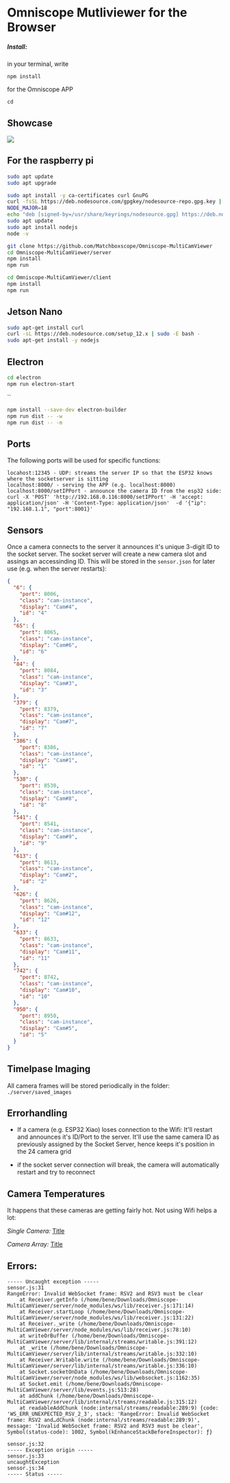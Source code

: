 # Omniscope Mutliviewer for the Browser

##### Install:
in your terminal, write 

```
npm install
```

for the Omniscope APP 

```
cd 

```

## Showcase

![](./IMAGES/REACTAPP.gif)

## For the raspberry pi

```bash
sudo apt update
sudo apt upgrade

sudo apt install -y ca-certificates curl GnuPG
curl -fsSL https://deb.nodesource.com/gpgkey/nodesource-repo.gpg.key | sudo gpg --dearmor -o /usr/share/keyrings/nodesource.gpg
NODE_MAJOR=18
echo "deb [signed-by=/usr/share/keyrings/nodesource.gpg] https://deb.nodesource.com/node_$NODE_MAJOR.x nodistro main" | sudo tee /etc/apt/sources.list.d/nodesource.list
sudo apt update
sudo apt install nodejs
node -v
```

```bash
git clone https://github.com/Matchboxscope/Omniscope-MultiCamViewer
cd Omniscope-MultiCamViewer/server
npm install
npm run
```

```bash
cd Omniscope-MultiCamViewer/client
npm install
npm run
```
## Jetson Nano

```bash
sudo apt-get install curl
curl -sL https://deb.nodesource.com/setup_12.x | sudo -E bash -
sudo apt-get install -y nodejs
```

## Electron

```bash
cd electron
npm run electron-start
````
``
```bash
npm install --save-dev electron-builder
npm run dist -- -w
npm run dist -- -m
```


## Ports

The following ports will be used for specific functions: 

```
locahost:12345 - UDP: streams the server IP so that the ESP32 knows where the socketserver is sitting
localhost:8000/ - serving the APP (e.g. localhost:8000) 
localhost:8000/setIPPort - announce the camera ID from the esp32 side: curl -X 'POST' 'http://192.168.0.116:8000/setIPPort' -H 'accept: application/json' -H 'Content-Type: application/json'  -d '{"ip": "192.168.1.1", "port":8001}'
```


## Sensors 

Once a camera connects to the server it announces it's unique 3-digit ID to the socket server. The socket server will create a new camera slot and assings an accessinding ID. This will be stored in the `sensor.json` for later use (e.g. when the server restarts):

```json
{
  "6": {
    "port": 8006,
    "class": "cam-instance",
    "display": "Cam#4",
    "id": "4"
  },
  "65": {
    "port": 8065,
    "class": "cam-instance",
    "display": "Cam#6",
    "id": "6"
  },
  "84": {
    "port": 8084,
    "class": "cam-instance",
    "display": "Cam#3",
    "id": "3"
  },
  "379": {
    "port": 8379,
    "class": "cam-instance",
    "display": "Cam#7",
    "id": "7"
  },
  "386": {
    "port": 8386,
    "class": "cam-instance",
    "display": "Cam#1",
    "id": "1"
  },
  "530": {
    "port": 8530,
    "class": "cam-instance",
    "display": "Cam#8",
    "id": "8"
  },
  "541": {
    "port": 8541,
    "class": "cam-instance",
    "display": "Cam#9",
    "id": "9"
  },
  "613": {
    "port": 8613,
    "class": "cam-instance",
    "display": "Cam#2",
    "id": "2"
  },
  "626": {
    "port": 8626,
    "class": "cam-instance",
    "display": "Cam#12",
    "id": "12"
  },
  "633": {
    "port": 8633,
    "class": "cam-instance",
    "display": "Cam#11",
    "id": "11"
  },
  "742": {
    "port": 8742,
    "class": "cam-instance",
    "display": "Cam#10",
    "id": "10"
  },
  "950": {
    "port": 8950,
    "class": "cam-instance",
    "display": "Cam#5",
    "id": "5"
  }
}
```

## Timelpase Imaging

All camera frames will be stored periodically in the folder: `./server/saved_images`


## Errorhandling

- If a camera (e.g. ESP32 Xiao) loses connection to the Wifi: It'll restart and announces it's ID/Port to the server. It'll use the same camera ID as previously assigned by the Socket Server, hence keeps it's position in the 24 camera grid

- if the socket server connection will break, the camera will automatically restart and try to reconnect 


## Camera Temperatures

It happens that these cameras are getting fairly hot. Not using Wifi helps a lot:

*Single Camera:*
[Title](IMAGES/FLIR_20231012_121418_802.jpg) 

*Camera Array:*
[Title](IMAGES/FLIR_20231012_121618_472.jpg)

## Errors:

```
----- Uncaught exception -----
sensor.js:31
RangeError: Invalid WebSocket frame: RSV2 and RSV3 must be clear
    at Receiver.getInfo (/home/bene/Downloads/Omniscope-MultiCamViewer/server/node_modules/ws/lib/receiver.js:171:14)
    at Receiver.startLoop (/home/bene/Downloads/Omniscope-MultiCamViewer/server/node_modules/ws/lib/receiver.js:131:22)
    at Receiver._write (/home/bene/Downloads/Omniscope-MultiCamViewer/server/node_modules/ws/lib/receiver.js:78:10)
    at writeOrBuffer (/home/bene/Downloads/Omniscope-MultiCamViewer/server/lib/internal/streams/writable.js:391:12)
    at _write (/home/bene/Downloads/Omniscope-MultiCamViewer/server/lib/internal/streams/writable.js:332:10)
    at Receiver.Writable.write (/home/bene/Downloads/Omniscope-MultiCamViewer/server/lib/internal/streams/writable.js:336:10)
    at Socket.socketOnData (/home/bene/Downloads/Omniscope-MultiCamViewer/server/node_modules/ws/lib/websocket.js:1162:35)
    at Socket.emit (/home/bene/Downloads/Omniscope-MultiCamViewer/server/lib/events.js:513:28)
    at addChunk (/home/bene/Downloads/Omniscope-MultiCamViewer/server/lib/internal/streams/readable.js:315:12)
    at readableAddChunk (node:internal/streams/readable:289:9) {code: 'WS_ERR_UNEXPECTED_RSV_2_3', stack: 'RangeError: Invalid WebSocket frame: RSV2 and…dChunk (node:internal/streams/readable:289:9)', message: 'Invalid WebSocket frame: RSV2 and RSV3 must be clear', Symbol(status-code): 1002, Symbol(kEnhanceStackBeforeInspector): ƒ}

sensor.js:32
----- Exception origin -----
sensor.js:33
uncaughtException
sensor.js:34
----- Status -----
```
